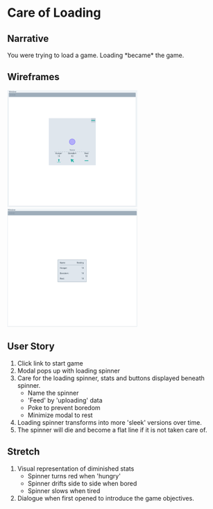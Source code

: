 <h1>Care of Loading</h1>

<h2>Narrative</h2>
You were trying to load a game. Loading *became* the game.  
  
<h2>Wireframes</h2>

<img src="./images/CareOfLoadingWireframe.PNG" width="300"> <img src="./images/COLWire2.PNG" width="300">



<h2>User Story</h2>

1. Click link to start game
2. Modal pops up with loading spinner
3. Care for the loading spinner, stats and buttons displayed beneath spinner.
   * Name the spinner
   * 'Feed' by 'uploading' data
   * Poke to prevent boredom
   * Minimize modal to rest
4. Loading spinner transforms into more 'sleek' versions over time.
5. The spinner will die and become a flat line if it is not taken care of.


<h2>Stretch</h2>

1. Visual representation of diminished stats
   * Spinner turns red when 'hungry'
   * Spinner drifts side to side when bored
   * Spinner slows when tired
2. Dialogue when first opened to introduce the game objectives.

